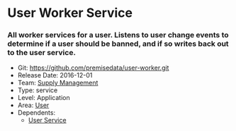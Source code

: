 # User Worker Service
### All worker services for a user. Listens to user change events to determine if a user should be banned, and if so writes back out to the user service.
* Git: https://github.com/premisedata/user-worker.git
* Release Date: 2016-12-01
* Team: [Supply Management](../teams/supply.md)
* Type: service
* Level: Application
* Area: [User](../areas/user.png)
* Dependents:
  * [User Service](user-service.md)

